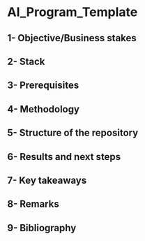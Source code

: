 # AI_Program_Template

## 1- Objective/Business stakes
## 2- Stack 
## 3- Prerequisites
## 4- Methodology
## 5- Structure of the repository
## 6- Results and next steps
## 7- Key takeaways 
## 8- Remarks
## 9- Bibliography 
